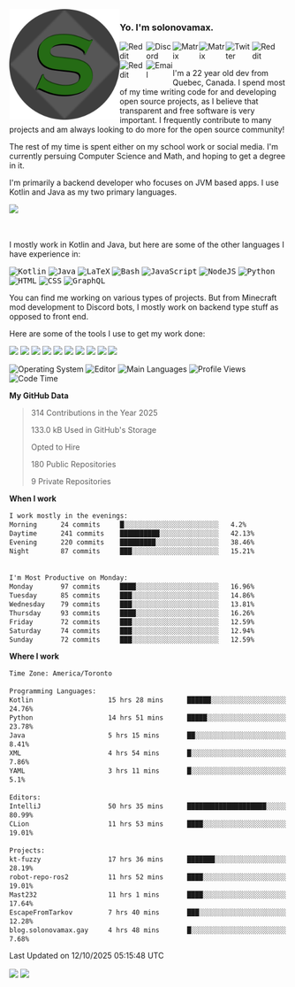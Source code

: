<img align="left" alt="Avatar" width="200px" src="https://raw.githubusercontent.com/solonovamax/solonovamax/main/solonovamax-circle.png" />

### Yo. I'm solonovamax.

<a href="https://gitlab.com/solonovamax">
    <img align="left" alt="Reddit" width="48px" src="https://img.icons8.com/color/2x/gitlab.png">
</a>

<a href="https://discord.solonovamax.gay">
    <img align="left" alt="Discord" width="48px" src="https://img.icons8.com/color/2x/discord-logo.png">
</a>

<a href="https://matrix.to/#/@solonovamax:matrix.org?#gh-light-mode-only">
    <img align="left" alt="Matrix" width="48px" src="https://img.icons8.com/000000/material/2x/matrix-logo.png">
</a>
<a href="https://matrix.to/#/@solonovamax:matrix.org?#gh-dark-mode-only">
    <img align="left" alt="Matrix" width="48px" src="https://img.icons8.com/FFFFFF/material/2x/matrix-logo.png">
</a>

<a href="https://twitter.com/solonovamax">
    <img align="left" alt="Twitter" width="48px" src="https://img.icons8.com/color/2x/twitter.png">
</a>

<!-- <a href="https://twitch.tv/solonovamax">
    <img align="left" alt="Twitch" width="48px" src="https://img.icons8.com/color/2x/twitch.png">
</a> -->

<a href="https://reddit.com/u/solonovamax">
    <img align="left" alt="Reddit" width="48px" src="https://img.icons8.com/color/2x/reddit.png">
</a>

<a href="https://www.youtube.com/channel/UCTxCeyGu41WfEBT8mXpjHMA">
    <img align="left" alt="Reddit" width="48px" src="https://img.icons8.com/color/2x/youtube.png">
</a>

<a href="mailto:solonovamax@12oclockpoint.com">
    <img align="left" alt="Email" width="48px" src="https://img.icons8.com/fluency/2x/mail.png">
</a>

<!-- <a href="https://open.spotify.com/user/solonovamax">
    <img align="left" alt="Spotify" width="48px" src="https://img.icons8.com/color/2x/spotify.png">
</a> -->

<br/>
<br/>

I'm a 22 year old dev from Quebec, Canada.
I spend most of my time writing code for and developing open source projects, as I believe that transparent and free software is very important.
I frequently contribute to many projects and am always looking to do more for the open source community!

The rest of my time is spent either on my school work or social media. I'm currently persuing Computer Science and Math, and hoping to get a degree in it.

I'm primarily a backend developer who focuses on JVM based apps. I use Kotlin and Java as my two primary languages.


<a href="https://github.com/ryo-ma/github-profile-trophy"><img src="https://github-profile-trophy.vercel.app/?username=solonovamax&margin-w=15&row=1"/></a> 

<br/>

I mostly work in Kotlin and Java, but here are some of the other languages I have experience in:

<kbd><img height="32" alt="Kotlin" src="https://img.icons8.com/color/1x/kotlin.png"></kbd>
<kbd><img height="32" alt="Java" src="https://img.icons8.com/color/1x/java-coffee-cup-logo.png"></kbd>
<kbd><img height="32" alt="LaTeX" src="https://img.icons8.com/color/1x/latex.png"></kbd>
<kbd><img height="32" alt="Bash" src="https://img.icons8.com/color/1x/console.png"></kbd>
<kbd><img height="32" alt="JavaScript" src="https://img.icons8.com/color/1x/javascript.png"></kbd>
<kbd><img height="32" alt="NodeJS" src="https://img.icons8.com/color/1x/nodejs.png"></kbd>
<kbd><img height="32" alt="Python" src="https://img.icons8.com/color/1x/python.png"></kbd>
<kbd><img height="32" alt="HTML" src="https://img.icons8.com/color/1x/html-5.png"></kbd>
<kbd><img height="32" alt="CSS" src="https://img.icons8.com/color/1x/css3.png"></kbd>
<kbd><img height="32" alt="GraphQL" src="https://img.icons8.com/color/1x/graphql.png"></kbd>

You can find me working on various types of projects.
But from Minecraft mod development to Discord bots, I mostly work on backend type stuff as opposed to front end.

Here are some of the tools I use to get my work done:

<kbd><img height="32" src="https://img.icons8.com/color/2x/intellij-idea.png"></kbd>
<kbd><img height="32" src="https://img.icons8.com/color/2x/linux.png"></kbd>
<kbd><img height="32" src="https://img.icons8.com/fluent/2x/console.png"></kbd>
<kbd><img height="32" src="https://img.icons8.com/color/2x/open-source.png"></kbd>
<kbd><img height="32" src="https://img.icons8.com/color/2x/git.png"></kbd>
<kbd><img height="32" src="https://img.icons8.com/color/2x/docker.png"></kbd>
<kbd><img height="32" src="https://img.icons8.com/color/2x/mongodb.png"></kbd>
<kbd><img height="32" src="https://img.icons8.com/color/2x/nginx.png"></kbd>
<a href="?#gh-light-mode-only"><kbd><img height="32" src="https://img.icons8.com/metro/2x/mysql.png"></kbd></a>
<a href="?#gh-dark-mode-only"><kbd><img height="32" src="https://img.icons8.com/FFFFFF/metro/2x/mysql.png"></kbd></a>

![Operating System](https://img.shields.io/badge/OS-Arch%20Linux-informational?style=for-the-badge&logo=Arch%20Linux&logoColor=white&color=007ec6)
![Editor](https://img.shields.io/badge/Editor-IntelliJ%20Idea-informational?style=for-the-badge&logo=IntelliJ%20Idea&logoColor=white&color=007ec6)
![Main Languages](https://img.shields.io/badge/Main%20Languages-Java%20%26%20Kotlin-informational?style=for-the-badge&logo=Java&logoColor=white&color=007ec6)
![Profile Views](https://komarev.com/ghpvc/?username=solonovamax&color=blue&style=for-the-badge)
![Code Time](https://img.shields.io/endpoint?url=https://wakapi.solonovamax.gay/api/compat/shields/v1/solonovamax/interval:all_time&label=Code%20Time&style=for-the-badge&color=blue)

<!--START_SECTION:waka-->
**My GitHub Data**

> 314 Contributions in the Year 2025
> 
> 133.0 kB Used in GitHub's Storage
> 
> Opted to Hire
> 
> 180 Public Repositories
> 
> 9 Private Repositories
> 
**When I work** 

```text
I work mostly in the evenings: 
Morning      24 commits     █░░░░░░░░░░░░░░░░░░░░░░░░   4.2% 
Daytime      241 commits    ██████████░░░░░░░░░░░░░░░   42.13% 
Evening      220 commits    █████████░░░░░░░░░░░░░░░░   38.46% 
Night        87 commits     ███░░░░░░░░░░░░░░░░░░░░░░   15.21%


I'm Most Productive on Monday: 
Monday       97 commits     ████░░░░░░░░░░░░░░░░░░░░░   16.96% 
Tuesday      85 commits     ███░░░░░░░░░░░░░░░░░░░░░░   14.86% 
Wednesday    79 commits     ███░░░░░░░░░░░░░░░░░░░░░░   13.81% 
Thursday     93 commits     ████░░░░░░░░░░░░░░░░░░░░░   16.26% 
Friday       72 commits     ███░░░░░░░░░░░░░░░░░░░░░░   12.59% 
Saturday     74 commits     ███░░░░░░░░░░░░░░░░░░░░░░   12.94% 
Sunday       72 commits     ███░░░░░░░░░░░░░░░░░░░░░░   12.59%

```


**Where I work** 

```text
Time Zone: America/Toronto

Programming Languages: 
Kotlin                   15 hrs 28 mins      ██████░░░░░░░░░░░░░░░░░░░   24.76% 
Python                   14 hrs 51 mins      █████░░░░░░░░░░░░░░░░░░░░   23.78% 
Java                     5 hrs 15 mins       ██░░░░░░░░░░░░░░░░░░░░░░░   8.41% 
XML                      4 hrs 54 mins       █░░░░░░░░░░░░░░░░░░░░░░░░   7.86% 
YAML                     3 hrs 11 mins       █░░░░░░░░░░░░░░░░░░░░░░░░   5.1%

Editors: 
IntelliJ                 50 hrs 35 mins      ████████████████████░░░░░   80.99% 
CLion                    11 hrs 53 mins      ████░░░░░░░░░░░░░░░░░░░░░   19.01%

Projects: 
kt-fuzzy                 17 hrs 36 mins      ███████░░░░░░░░░░░░░░░░░░   28.19% 
robot-repo-ros2          11 hrs 52 mins      ████░░░░░░░░░░░░░░░░░░░░░   19.01% 
Mast232                  11 hrs 1 mins       ████░░░░░░░░░░░░░░░░░░░░░   17.64% 
EscapeFromTarkov         7 hrs 40 mins       ███░░░░░░░░░░░░░░░░░░░░░░   12.28% 
blog.solonovamax.gay     4 hrs 48 mins       █░░░░░░░░░░░░░░░░░░░░░░░░   7.68%

```


 Last Updated on 12/10/2025 05:15:48 UTC
<!--END_SECTION:waka-->

<div style="white-space:nowrap;width:100%;position: relative;display: inline-block">
<img align="center" src="https://github-readme-stats.vercel.app/api?username=solonovamax&custom_title=solonovamax%27s%20Github%20Stats&langs_count=5&include_all_commits=true&count_private=true&show_icons=true&theme=github_dark"/>
<img align="center" src="https://github-readme-stats.vercel.app/api/wakatime?api_domain=wakapi.dev&username=solonovamax&range=last_30_days&custom_title=solonovamax%27s+Primary+Languages+%28Last+Month%29&langs_count=10&show_icons=true&theme=github_dark"/>
</div>
